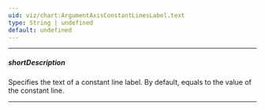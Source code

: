 ```yaml
---
uid: viz/chart:ArgumentAxisConstantLinesLabel.text
type: String | undefined
default: undefined
---
```

---
##### shortDescription
Specifies the text of a constant line label. By default, equals to the value of the constant line.

---
